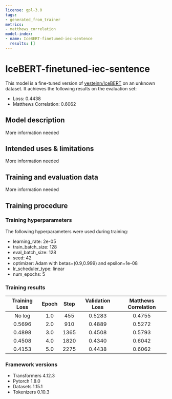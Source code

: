 ```yaml
---
license: gpl-3.0
tags:
- generated_from_trainer
metrics:
- matthews_correlation
model-index:
- name: IceBERT-finetuned-iec-sentence
  results: []
---
```


<!-- This model card has been generated automatically according to the information the Trainer had access to. You
should probably proofread and complete it, then remove this comment. -->

# IceBERT-finetuned-iec-sentence

This model is a fine-tuned version of [vesteinn/IceBERT](https://huggingface.co/vesteinn/IceBERT) on an unknown dataset.
It achieves the following results on the evaluation set:
- Loss: 0.4438
- Matthews Correlation: 0.6062

## Model description

More information needed

## Intended uses & limitations

More information needed

## Training and evaluation data

More information needed

## Training procedure

### Training hyperparameters

The following hyperparameters were used during training:
- learning_rate: 2e-05
- train_batch_size: 128
- eval_batch_size: 128
- seed: 42
- optimizer: Adam with betas=(0.9,0.999) and epsilon=1e-08
- lr_scheduler_type: linear
- num_epochs: 5

### Training results

| Training Loss | Epoch | Step | Validation Loss | Matthews Correlation |
|:-------------:|:-----:|:----:|:---------------:|:--------------------:|
| No log        | 1.0   | 455  | 0.5283          | 0.4755               |
| 0.5696        | 2.0   | 910  | 0.4889          | 0.5272               |
| 0.4898        | 3.0   | 1365 | 0.4508          | 0.5793               |
| 0.4508        | 4.0   | 1820 | 0.4340          | 0.6042               |
| 0.4153        | 5.0   | 2275 | 0.4438          | 0.6062               |


### Framework versions

- Transformers 4.12.3
- Pytorch 1.8.0
- Datasets 1.15.1
- Tokenizers 0.10.3
